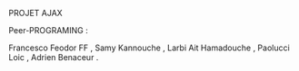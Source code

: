 PROJET AJAX 

Peer-PROGRAMING :

Francesco Feodor FF ,
Samy Kannouche ,
Larbi Ait Hamadouche ,
Paolucci Loic ,
Adrien Benaceur .

